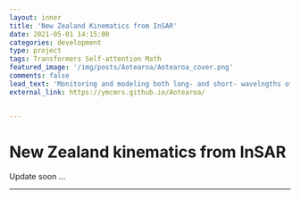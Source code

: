 ```yaml
---
layout: inner
title: 'New Zealand Kinematics from InSAR'
date: 2021-05-01 14:15:00
categories: development
type: project
tags: Transformers Self-attention Math
featured_image: '/img/posts/Aotearoa/Aotearoa_cover.png'
comments: false
lead_text: 'Monitoring and modeling both long- and short- wavelngths of ground displacements over New Zealand.'
external_link: https://ymcmrs.github.io/Aotearoa/


---
```


# New Zealand kinematics from InSAR

Update soon ...

---

